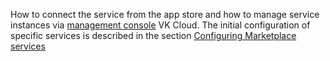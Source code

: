 How to connect the service from the app store and how to manage service instances via [management console](https://msk.cloud.vk.com/app/en/) VK Cloud. The initial configuration of specific services is described in the section [Configuring Marketplace services](/en/applications-and-services/marketplace/initial-configuration)